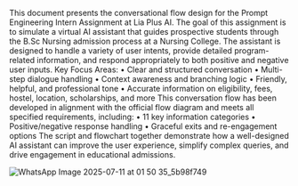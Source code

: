 This document presents the conversational flow design for the Prompt Engineering Intern Assignment at Lia Plus AI.
The goal of this assignment is to simulate a virtual AI assistant that guides prospective students through the B.Sc Nursing admission process at a Nursing College. The assistant is designed to handle a variety of user intents, provide detailed program-related information, and respond appropriately to both positive and negative user inputs.
Key Focus Areas:
•	Clear and structured conversation
•	Multi-step dialogue handling
•	Context awareness and branching logic
•	Friendly, helpful, and professional tone
•	Accurate information on eligibility, fees, hostel, location, scholarships, and more
This conversation flow has been developed in alignment with the official flow diagram and meets all specified requirements, including:
•	11 key information categories
•	Positive/negative response handling
•	Graceful exits and re-engagement options
The script and flowchart together demonstrate how a well-designed AI assistant can improve the user experience, simplify complex queries, and drive engagement in educational admissions.

![WhatsApp Image 2025-07-11 at 01 50 35_5b98f749](https://github.com/user-attachments/assets/88ecd1dd-d335-4c13-ad2b-2b73f0f89066)
